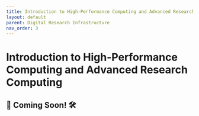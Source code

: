```yaml
---
title: Introduction to High-Performance Computing and Advanced Research Computing
layout: default 
parent: Digital Research Infrastructure 
nav_order: 3
---
```


# Introduction to High-Performance Computing and Advanced Research Computing 

🚧 Coming Soon! 🛠️
---
